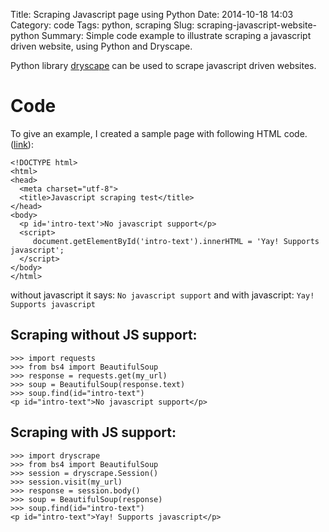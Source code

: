 Title: Scraping Javascript page using Python
Date: 2014-10-18 14:03
Category: code
Tags: python, scraping
Slug: scraping-javascript-website-python
Summary: Simple code example to illustrate scraping a javascript driven website, using Python and Dryscape.

Python library [dryscape][1] can be used to scrape javascript driven websites. 

# Code

To give an example, I created a sample page with following HTML code. ([link][2]):

    <!DOCTYPE html>
    <html>
    <head>
      <meta charset="utf-8">
      <title>Javascript scraping test</title>
    </head>
    <body>
      <p id='intro-text'>No javascript support</p>
      <script>
         document.getElementById('intro-text').innerHTML = 'Yay! Supports javascript';
      </script> 
    </body>
    </html>

without javascript it says: `No javascript support` and with javascript: `Yay! Supports javascript`

## Scraping without JS support:

    >>> import requests
    >>> from bs4 import BeautifulSoup
    >>> response = requests.get(my_url)
    >>> soup = BeautifulSoup(response.text)
    >>> soup.find(id="intro-text")
    <p id="intro-text">No javascript support</p>

## Scraping with JS support:

    >>> import dryscrape
    >>> from bs4 import BeautifulSoup
    >>> session = dryscrape.Session()
    >>> session.visit(my_url)
    >>> response = session.body()
    >>> soup = BeautifulSoup(response)
    >>> soup.find(id="intro-text")
    <p id="intro-text">Yay! Supports javascript</p>


  [1]: https://github.com/niklasb/dryscrape
  [2]: http://avi.im/stuff/js-or-no-js.html
